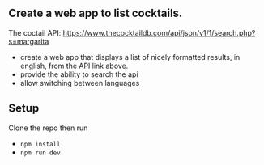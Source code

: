 ## Create a web app to list cocktails.

The coctail API: https://www.thecocktaildb.com/api/json/v1/1/search.php?s=margarita

* create a web app that displays a list of nicely formatted results, in english, from the API link above.
* provide the ability to search the api
* allow switching between languages

## Setup

Clone the repo then run 

* `npm install`
* `npm run dev`
